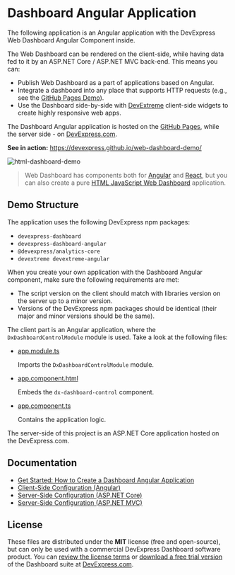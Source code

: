 # Dashboard Angular Application

The following application is an Angular application with the DevExpress Web Dashboard Angular Component inside. 

The Web Dashboard can be rendered on the client-side, while having data fed to it by an ASP.NET Core / ASP.NET MVC back-end. This means you can:

- Publish Web Dashboard as a part of applications based on Angular.
- Integrate a dashboard into any place that supports HTTP requests (e.g., see the [GitHub Pages Demo](https://devexpress.github.io/web-dashboard-demo/)).
- Use the Dashboard side-by-side with [DevExtreme](https://js.devexpress.com) client-side widgets to create highly responsive web apps.

The Dashboard Angular application is hosted on the [GitHub Pages](https://pages.github.com), while the server side - on [DevExpress.com](https://www.devexpress.com).

**See in action:** https://devexpress.github.io/web-dashboard-demo/

![html-dashboard-demo](https://user-images.githubusercontent.com/17986517/35871357-13796742-0b75-11e8-9b12-a90de4813b96.png)

> Web Dashboard has components both for [Angular](https://docs.devexpress.com/Dashboard/400409) and [React](https://docs.devexpress.com/Dashboard/400683), but you can also create a pure [HTML JavaScript Web Dashboard](https://github.com/devexpress/web-dashboard-demo) application.


## Demo Structure
The application uses the following DevExpress npm packages:
- `devexpress-dashboard`
- `devexpress-dashboard-angular`
- `@devexpress/analytics-core`
- `devextreme devextreme-angular`

When you create your own application with the Dashboard Angular component, make sure the following requirements are met:

- The script version on the client should match with libraries version on the server up to a minor version.
- Versions of the DevExpress npm packages should be identical (their major and minor versions should be the same).

The client part is an Angular application, where the `DxDashboardControlModule` module is used. Take a look at the following files:

- [app.module.ts](./src/app/app.module.ts)

  Imports the `DxDashboardControlModule` module.
- [app.component.html](./src/app/app.component.html)

  Embeds the `dx-dashboard-control` component.
- [app.component.ts](./src/app/app.component.ts)

  Contains the application logic.
  
 The server-side of this project is an ASP.NET Core application hosted on the DevExpress.com.
  
 ## Documentation

- [Get Started: How to Create a Dashboard Angular Application](https://docs.devexpress.com/Dashboard/400322?v=20.2)
- [Client-Side Configuration (Angular)](https://docs.devexpress.com/Dashboard/400409?v=20.2)
- [Server-Side Configuration (ASP.NET Core)](https://docs.devexpress.com/Dashboard/119166?v=20.2)
- [Server-Side Configuration (ASP.NET MVC)](https://docs.devexpress.com/Dashboard/119500?v=20.2)

## License

These files are distributed under the **MIT** license (free and open-source), but can only be used with a commercial DevExpress Dashboard software product. You can [review the license terms](https://www.devexpress.com/Support/EULAs/NetComponents.xml) or [download a free trial version](https://go.devexpress.com/DevExpressDownload_UniversalTrial.aspx) of the Dashboard suite at [DevExpress.com](https://www.devexpress.com).
